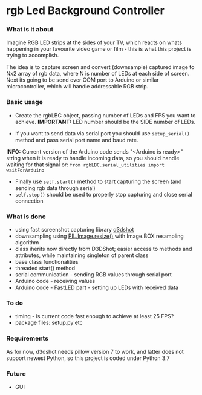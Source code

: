# rgb Led Background Controller

### What is it about
Imagine RGB LED strips at the sides of your TV, which reacts on whats happening in your favourite video game or film - this is what this project is trying to accomplish.

The idea is to capture screen and convert (downsample) captured image to Nx2 array of rgb data, where N is number of LEDs at each side of screen.
Next its going to be send over COM port to Arduino or similar microcontroller, which will handle addressable RGB strip. 

### Basic usage

- Create the rgbLBC object, passing number of LEDs and FPS you want to achieve. **IMPORTANT:** LED number should be the SIDE number of LEDs.

- If you want to send data via serial port you should use `setup_serial()` method and pass serial port name and baud rate.

**INFO:** Current version of the Arduino code sends "\<Arduino is ready\>" string when it is ready to handle incoming data, so you should handle waiting for that signal or: `from rgbLBC.serial_utilities import waitForArduino`
 
- Finally use `self.start()` method to start capturing the screen (and sending rgb data through serial)
- `self.stop()` should be used to properly stop capturing and close serial connection 

### What is done
- using fast screenshot capturing library [d3dshot](https://pypi.org/project/d3dshot/#description)
- downsampling using [PIL.Image.resize()](https://pillow.readthedocs.io/en/stable/reference/Image.html?highlight=resize#PIL.Image.Image.resize) with Image.BOX resampling algorithm
- class iherits now directly from D3DShot; easier access to methods and attributes, while maintaining singleton of parent class
- base class functionalities
- threaded start() method 
- serial communication - sending RGB values through serial port  
- Arduino code - receiving values
- Arduino code - FastLED part - setting up LEDs with received data

### To do
- timing - is current code fast enough to achieve at least 25 FPS?
- package files: setup.py etc

### Requirements
As for now, d3dshot needs pillow version 7 to work, and latter does not support newest Python, so this project is coded under Python 3.7

### Future
- GUI 

